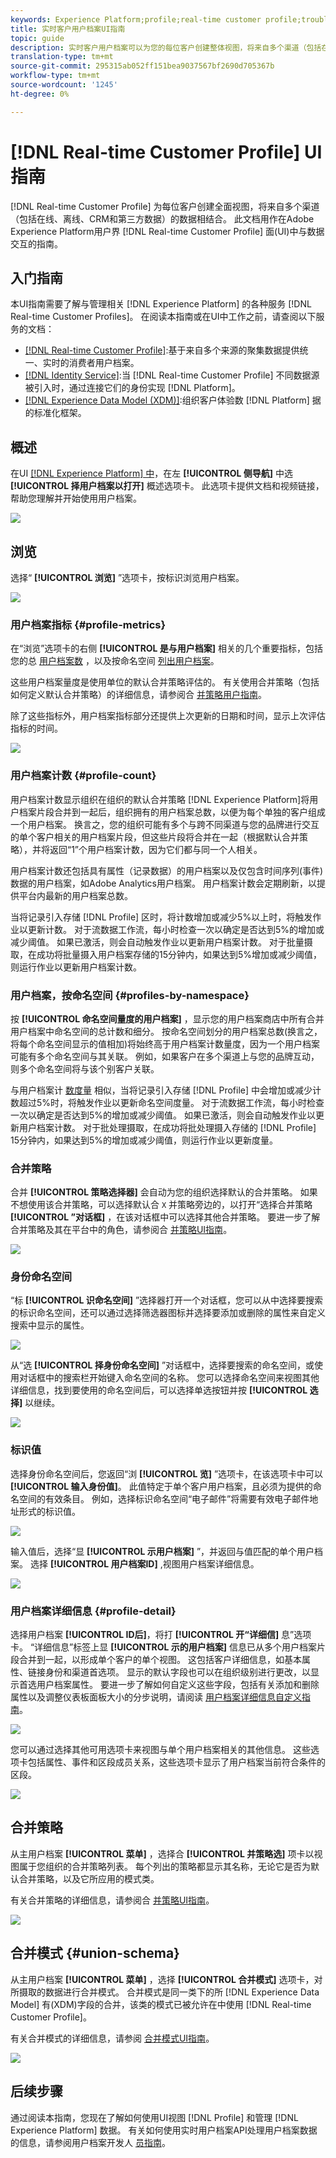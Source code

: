 ```yaml
---
keywords: Experience Platform;profile;real-time customer profile;troubleshooting;API;unified profile;Unified Profile;unified;Profile;rtcp;enable profile;Enable profile;Union schema;UNION PROFILE;union profile
title: 实时客户用户档案UI指南
topic: guide
description: 实时客户用户档案可以为您的每位客户创建整体视图，将来自多个渠道（包括在线、离线、CRM和第三方数据）的数据相结合。 此文档可作为与Adobe Experience Platform用户界面中实时用户档案交互的指南。
translation-type: tm+mt
source-git-commit: 295315ab052ff151bea9037567bf2690d705367b
workflow-type: tm+mt
source-wordcount: '1245'
ht-degree: 0%

---
```



# [!DNL Real-time Customer Profile] UI指南

[!DNL Real-time Customer Profile] 为每位客户创建全面视图，将来自多个渠道（包括在线、离线、CRM和第三方数据）的数据相结合。 此文档用作在Adobe Experience Platform用户界 [!DNL Real-time Customer Profile] 面(UI)中与数据交互的指南。

## 入门指南

本UI指南需要了解与管理相关 [!DNL Experience Platform] 的各种服务 [!DNL Real-time Customer Profiles]。 在阅读本指南或在UI中工作之前，请查阅以下服务的文档：

* [[!DNL Real-time Customer Profile]](../home.md):基于来自多个来源的聚集数据提供统一、实时的消费者用户档案。
* [[!DNL Identity Service]](../../identity-service/home.md):当 [!DNL Real-time Customer Profile] 不同数据源被引入时，通过连接它们的身份实现 [!DNL Platform]。
* [[!DNL Experience Data Model (XDM)]](../../xdm/home.md):组织客户体验数 [!DNL Platform] 据的标准化框架。

## 概述

在UI [[!DNL Experience Platform] 中](http://platform.adobe.com)，在左 **[!UICONTROL 侧导航]** 中选 **[!UICONTROL 择用户档案以打开]** 概述选项卡。 此选项卡提供文档和视频链接，帮助您理解并开始使用用户档案。

![](../images/user-guide/profiles-overview.png)

## 浏览

选择“ **[!UICONTROL 浏览]** ”选项卡，按标识浏览用户档案。

![](../images/user-guide/profiles-browse.png)

### 用户档案指标 {#profile-metrics}

在“浏览”选项卡的右侧 **[!UICONTROL 是与用户档案]** 相关的几个重要指标，包括您的总 [用户档案数](#profile-count) ，以及按命名空间 [列出用户档案](#profiles-by-namespace)。

这些用户档案量度是使用单位的默认合并策略评估的。 有关使用合并策略（包括如何定义默认合并策略）的详细信息，请参阅合 [并策略用户指南](merge-policies.md)。

除了这些指标外，用户档案指标部分还提供上次更新的日期和时间，显示上次评估指标的时间。

![](../images/user-guide/profiles-profile-metrics.png)

### 用户档案计数 {#profile-count}

用户档案计数显示组织在组织的默认合并策略 [!DNL Experience Platform]将用户档案片段合并到一起后，组织拥有的用户档案总数，以便为每个单独的客户组成一个用户档案。 换言之，您的组织可能有多个与跨不同渠道与您的品牌进行交互的单个客户相关的用户档案片段，但这些片段将合并在一起（根据默认合并策略），并将返回“1”个用户档案计数，因为它们都与同一个人相关。

用户档案计数还包括具有属性（记录数据）的用户档案以及仅包含时间序列(事件)数据的用户档案，如Adobe Analytics用户档案。 用户档案计数会定期刷新，以提供平台内最新的用户档案总数。

当将记录引入存储 [!DNL Profile] 区时，将计数增加或减少5%以上时，将触发作业以更新计数。 对于流数据工作流，每小时检查一次以确定是否达到5%的增加或减少阈值。 如果已激活，则会自动触发作业以更新用户档案计数。 对于批量摄取，在成功将批量摄入用户档案存储的15分钟内，如果达到5%增加或减少阈值，则运行作业以更新用户档案计数。

### 用户档案，按命名空间 {#profiles-by-namespace}

按 **[!UICONTROL 命名空间量度的用户档案]** ，显示您的用户档案商店中所有合并用户档案中命名空间的总计数和细分。 按命名空间划分的用户档案总数(换言之，将每个命名空间显示的值相加)将始终高于用户档案计数量度，因为一个用户档案可能有多个命名空间与其关联。 例如，如果客户在多个渠道上与您的品牌互动，则多个命名空间将与该个别客户关联。

与用户档案计 [数度量](#profile-count) 相似，当将记录引入存储 [!DNL Profile] 中会增加或减少计数超过5%时，将触发作业以更新命名空间度量。 对于流数据工作流，每小时检查一次以确定是否达到5%的增加或减少阈值。 如果已激活，则会自动触发作业以更新用户档案计数。 对于批处理摄取，在成功将批处理摄入存储的 [!DNL Profile] 15分钟内，如果达到5%的增加或减少阈值，则运行作业以更新度量。

### 合并策略

合并 **[!UICONTROL 策略选择器]** 会自动为您的组织选择默认的合并策略。 如果不想使用该合并策略，可以选择默认合 `X` 并策略旁边的，以打开“选择合并策略 **[!UICONTROL ”对话框]** ，在该对话框中可以选择其他合并策略。 要进一步了解合并策略及其在平台中的角色，请参阅合 [并策略UI指南](merge-policies.md)。

![](../images/user-guide/profiles-search-merge-policy.png)

### 身份命名空间

“标 **[!UICONTROL 识命名空间]** ”选择器打开一个对话框，您可以从中选择要搜索的标识命名空间，还可以通过选择筛选器图标并选择要添加或删除的属性来自定义搜索中显示的属性。

![](../images/user-guide/profiles-search-filter.png)

从“选 **[!UICONTROL 择身份命名空间]** ”对话框中，选择要搜索的命名空间，或使用对话框中的搜索栏开始键入命名空间的名称。 您可以选择命名空间来视图其他详细信息，找到要使用的命名空间后，可以选择单选按钮并按 **[!UICONTROL 选择]** 以继续。

![](../images/user-guide/profiles-select-identity-namespace.png)

### 标识值

选择身份命名空间后，您返回“浏 **[!UICONTROL 览]** ”选项卡，在该选项卡中可以 **[!UICONTROL 输入身份值]**。 此值特定于单个客户用户档案，且必须为提供的命名空间的有效条目。 例如，选择标识命名空间“电子邮件”将需要有效电子邮件地址形式的标识值。

![](../images/user-guide/profiles-show-profile.png)

输入值后，选择“显 **[!UICONTROL 示用户档案]** ”，并返回与值匹配的单个用户档案。 选择 **[!UICONTROL 用户档案ID]** ,视图用户档案详细信息。

![](../images/user-guide/profiles-display-profile.png)

### 用户档案详细信息 {#profile-detail}

选择用户档案 **[!UICONTROL ID后]**，将打 **[!UICONTROL 开“详细信]** 息”选项卡。 “详细信息”标签上显 **[!UICONTROL 示的用户档案]** 信息已从多个用户档案片段合并到一起，以形成单个客户的单个视图。 这包括客户详细信息，如基本属性、链接身份和渠道首选项。 显示的默认字段也可以在组织级别进行更改，以显示首选用户档案属性。 要进一步了解如何自定义这些字段，包括有关添加和删除属性以及调整仪表板面板大小的分步说明，请阅读 [用户档案详细信息自定义指南](profile-customization.md)。

![](../images/user-guide/profiles-profile-detail.png)

您可以通过选择其他可用选项卡来视图与单个用户档案相关的其他信息。 这些选项卡包括属性、事件和区段成员关系，这些选项卡显示了用户档案当前符合条件的区段。

![](../images/user-guide/profiles-attributes-events-segments.png)

## 合并策略

从主用户档案 **[!UICONTROL 菜单]** ，选择合 **[!UICONTROL 并策略选]** 项卡以视图属于您组织的合并策略列表。 每个列出的策略都显示其名称，无论它是否为默认合并策略，以及它所应用的模式类。

有关合并策略的详细信息，请参阅合 [并策略UI指南](merge-policies.md)。

![](../images/user-guide/profiles-merge-policies.png)

## 合并模式 {#union-schema}

从主用户档案 **[!UICONTROL 菜单]** ，选择 **[!UICONTROL 合并模式]** 选项卡，对所摄取的数据进行合并模式。 合并模式是同一类下的所 [!DNL Experience Data Model] 有(XDM)字段的合并，该类的模式已被允许在中使用 [!DNL Real-time Customer Profile]。

有关合并模式的详细信息，请参阅 [合并模式UI指南](union-schema.md)。

![](../images/user-guide/profiles-union-schema.png)

## 后续步骤

通过阅读本指南，您现在了解如何使用UI视图 [!DNL Profile] 和管理 [!DNL Experience Platform] 数据。 有关如何使用实时用户档案API处理用户档案数据的信息，请参阅用户档案开发人 [员指南](../api/overview.md)。